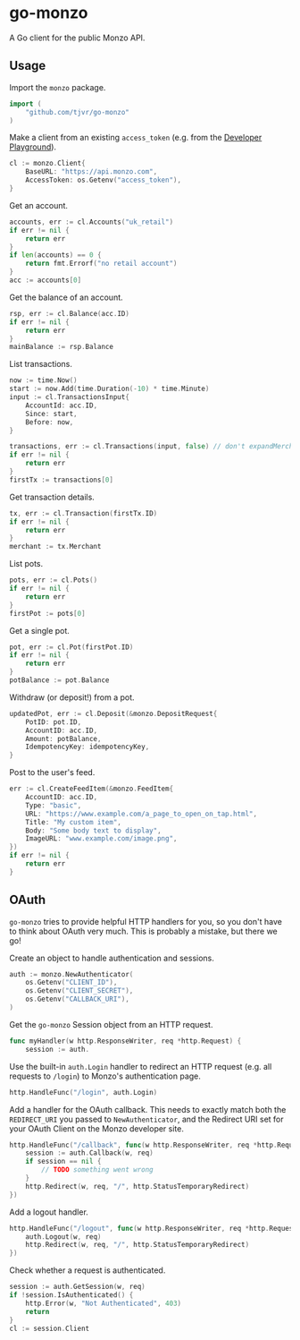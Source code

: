 go-monzo
========

A Go client for the public Monzo API.


Usage
-----

Import the `monzo` package.

```go
import (
    "github.com/tjvr/go-monzo"
)
```

Make a client from an existing `access_token` (e.g. from the [Developer Playground](https://developers.monzo.com/api/playground)).

```go
cl := monzo.Client{
    BaseURL: "https://api.monzo.com",
    AccessToken: os.Getenv("access_token"),
}
```

Get an account.

```go
accounts, err := cl.Accounts("uk_retail")
if err != nil {
    return err
}
if len(accounts) == 0 {
    return fmt.Errorf("no retail account")
}
acc := accounts[0]
```

Get the balance of an account.

```go
rsp, err := cl.Balance(acc.ID)
if err != nil {
    return err
}
mainBalance := rsp.Balance
```

List transactions.

```go
now := time.Now()
start := now.Add(time.Duration(-10) * time.Minute)
input := cl.TransactionsInput{
    AccountId: acc.ID,
	Since: start,
	Before: now,
}

transactions, err := cl.Transactions(input, false) // don't expandMerchant
if err != nil {
    return err
}
firstTx := transactions[0]
```

Get transaction details.

```go
tx, err := cl.Transaction(firstTx.ID)
if err != nil {
    return err
}
merchant := tx.Merchant
```

List pots.

```go
pots, err := cl.Pots()
if err != nil {
    return err
}
firstPot := pots[0]
```

Get a single pot.

```go
pot, err := cl.Pot(firstPot.ID)
if err != nil {
    return err
}
potBalance := pot.Balance
```

Withdraw (or deposit!) from a pot.

```go
updatedPot, err := cl.Deposit(&monzo.DepositRequest{
	PotID: pot.ID,
	AccountID: acc.ID,
	Amount: potBalance,
	IdempotencyKey: idempotencyKey,
}
```

Post to the user's feed.

```go
err := cl.CreateFeedItem(&monzo.FeedItem{
	AccountID: acc.ID,
	Type: "basic",
	URL: "https://www.example.com/a_page_to_open_on_tap.html",
	Title: "My custom item",
	Body: "Some body text to display",
	ImageURL: "www.example.com/image.png",
})
if err != nil {
    return err
}
```

OAuth
-----

`go-monzo` tries to provide helpful HTTP handlers for you, so you don't have to think about OAuth very much. This is probably a mistake, but there we go!

Create an object to handle authentication and sessions.

```go
auth := monzo.NewAuthenticator(
    os.Getenv("CLIENT_ID"),
    os.Getenv("CLIENT_SECRET"),
    os.Getenv("CALLBACK_URI"),
)
```

Get the `go-monzo` Session object from an HTTP request.

```go
func myHandler(w http.ResponseWriter, req *http.Request) {
    session := auth.
```

Use the built-in `auth.Login` handler to redirect an HTTP request (e.g. all requests to `/login`) to Monzo's authentication page.

```go
http.HandleFunc("/login", auth.Login)
```

Add a handler for the OAuth callback. This needs to exactly match both the `REDIRECT_URI` you passed to `NewAuthenticator`, and the Redirect URI set for your OAuth Client on the Monzo developer site.

```go
http.HandleFunc("/callback", func(w http.ResponseWriter, req *http.Request) {
    session := auth.Callback(w, req)
    if session == nil {
        // TODO something went wrong
    }
    http.Redirect(w, req, "/", http.StatusTemporaryRedirect)
})
```

Add a logout handler.

```go
http.HandleFunc("/logout", func(w http.ResponseWriter, req *http.Request) {
    auth.Logout(w, req)
    http.Redirect(w, req, "/", http.StatusTemporaryRedirect)
})
```

Check whether a request is authenticated.

```go
session := auth.GetSession(w, req)
if !session.IsAuthenticated() {
    http.Error(w, "Not Authenticated", 403)
    return
}
cl := session.Client
```



